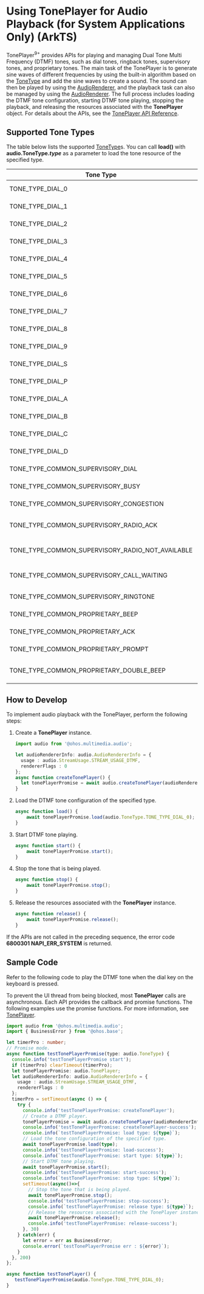# Using TonePlayer for Audio Playback (for System Applications Only) (ArkTS)

TonePlayer<sup>9+</sup> provides APIs for playing and managing Dual Tone Multi Frequency (DTMF) tones, such as dial tones, ringback tones, supervisory tones, and proprietary tones. The main task of the TonePlayer is to generate sine waves of different frequencies by using the built-in algorithm based on the [ToneType](../../reference/apis-audio-kit/js-apis-audio-sys.md#tonetype9) and add the sine waves to create a sound. The sound can then be played by using the [AudioRenderer](../../reference/apis-audio-kit/js-apis-audio.md#audiorenderer8), and the playback task can also be managed by using the [AudioRenderer](../../reference/apis-audio-kit/js-apis-audio.md#audiorenderer8). The full process includes loading the DTMF tone configuration, starting DTMF tone playing, stopping the playback, and releasing the resources associated with the **TonePlayer** object. For details about the APIs, see the [TonePlayer API Reference](../../reference/apis-audio-kit/js-apis-audio-sys.md#toneplayer9).


## Supported Tone Types

The table below lists the supported [ToneType](../../reference/apis-audio-kit/js-apis-audio-sys.md#tonetype9)s. You can call **load()** with **audio.ToneType.*type*** as a parameter to load the tone resource of the specified type.

| Tone Type| Value| Description|
| -------- | -------- | -------- |
| TONE_TYPE_DIAL_0 | 0 | DTMF tone of key 0.|
| TONE_TYPE_DIAL_1 | 1 | DTMF tone of key 1.|
| TONE_TYPE_DIAL_2 | 2 | DTMF tone of key 2.|
| TONE_TYPE_DIAL_3 | 3 | DTMF tone of key 3.|
| TONE_TYPE_DIAL_4 | 4 | DTMF tone of key 4.|
| TONE_TYPE_DIAL_5 | 5 | DTMF tone of key 5.|
| TONE_TYPE_DIAL_6 | 6 | DTMF tone of key 6.|
| TONE_TYPE_DIAL_7 | 7 | DTMF tone of key 7.|
| TONE_TYPE_DIAL_8 | 8 | DTMF tone of key 8.|
| TONE_TYPE_DIAL_9 | 9 | DTMF tone of key 9.|
| TONE_TYPE_DIAL_S | 10 | DTMF tone of the star key (*).|
| TONE_TYPE_DIAL_P | 11 | DTMF tone of the pound key (#).|
| TONE_TYPE_DIAL_A | 12 | DTMF tone of key A.|
| TONE_TYPE_DIAL_B | 13 | DTMF tone of key B.|
| TONE_TYPE_DIAL_C | 14 | DTMF tone of key C.|
| TONE_TYPE_DIAL_D | 15 | DTMF tone of key D.|
| TONE_TYPE_COMMON_SUPERVISORY_DIAL | 100 | Supervisory tone - dial tone.|
| TONE_TYPE_COMMON_SUPERVISORY_BUSY | 101 | Supervisory tone - busy.|
| TONE_TYPE_COMMON_SUPERVISORY_CONGESTION | 102 | Supervisory tone - congestion.|
| TONE_TYPE_COMMON_SUPERVISORY_RADIO_ACK | 103 | Supervisory tone - radio path acknowledgment.|
| TONE_TYPE_COMMON_SUPERVISORY_RADIO_NOT_AVAILABLE | 104 | Supervisory tone - radio path not available.|
| TONE_TYPE_COMMON_SUPERVISORY_CALL_WAITING | 106 | Supervisory tone - call waiting tone.|
| TONE_TYPE_COMMON_SUPERVISORY_RINGTONE | 107 | Supervisory tone - ringing tone.|
| TONE_TYPE_COMMON_PROPRIETARY_BEEP | 200 | Proprietary tone - beep tone.|
| TONE_TYPE_COMMON_PROPRIETARY_ACK | 201 | Proprietary tone - ACK.|
| TONE_TYPE_COMMON_PROPRIETARY_PROMPT | 203 | Proprietary tone - PROMPT.|
| TONE_TYPE_COMMON_PROPRIETARY_DOUBLE_BEEP | 204 | Proprietary tone - double beep tone.|


## How to Develop

To implement audio playback with the TonePlayer, perform the following steps:

1. Create a **TonePlayer** instance.
   
   ```ts
   import audio from '@ohos.multimedia.audio';
   
   let audioRendererInfo: audio.AudioRendererInfo = {
     usage : audio.StreamUsage.STREAM_USAGE_DTMF,
     rendererFlags : 0
   };
   async function createTonePlayer() {
     let tonePlayerPromise = await audio.createTonePlayer(audioRendererInfo);
   }
   ```
   
2. Load the DTMF tone configuration of the specified type.

   ```ts
   async function load() {
       await tonePlayerPromise.load(audio.ToneType.TONE_TYPE_DIAL_0);
   }
   ```

3. Start DTMF tone playing.

   ```ts
   async function start() {
       await tonePlayerPromise.start();
   }
   ```

4. Stop the tone that is being played.

   ```ts
   async function stop() {
       await tonePlayerPromise.stop();
   }
   ```

5. Release the resources associated with the **TonePlayer** instance.

   ```ts
   async function release() {
       await tonePlayerPromise.release();
   }
   ```

If the APIs are not called in the preceding sequence, the error code **6800301 NAPI_ERR_SYSTEM** is returned.


## Sample Code

Refer to the following code to play the DTMF tone when the dial key on the keyboard is pressed.

To prevent the UI thread from being blocked, most **TonePlayer** calls are asynchronous. Each API provides the callback and promise functions. The following examples use the promise functions. For more information, see [TonePlayer](../../reference/apis-audio-kit/js-apis-audio-sys.md#toneplayer9).


```ts
import audio from '@ohos.multimedia.audio';
import { BusinessError } from '@ohos.base';

let timerPro : number;
// Promise mode.
async function testTonePlayerPromise(type: audio.ToneType) {
  console.info('testTonePlayerPromise start');
  if (timerPro) clearTimeout(timerPro);
  let tonePlayerPromise: audio.TonePlayer;
  let audioRendererInfo: audio.AudioRendererInfo = {
    usage : audio.StreamUsage.STREAM_USAGE_DTMF,
    rendererFlags : 0
  };
  timerPro = setTimeout(async () => {
    try {
      console.info('testTonePlayerPromise: createTonePlayer');
      // Create a DTMF player.     
      tonePlayerPromise = await audio.createTonePlayer(audioRendererInfo);
      console.info('testTonePlayerPromise: createTonePlayer-success');
      console.info(`testTonePlayerPromise: load type: ${type}`);
      // Load the tone configuration of the specified type.
      await tonePlayerPromise.load(type);
      console.info('testTonePlayerPromise: load-success');
      console.info(`testTonePlayerPromise: start type: ${type}`);
      // Start DTMF tone playing.
      await tonePlayerPromise.start();
      console.info('testTonePlayerPromise: start-success');
      console.info(`testTonePlayerPromise: stop type: ${type}`);
      setTimeout(async()=>{
        // Stop the tone that is being played.
        await tonePlayerPromise.stop();
        console.info('testTonePlayerPromise: stop-success');
        console.info(`testTonePlayerPromise: release type: ${type}`);
        // Release the resources associated with the TonePlayer instance.
        await tonePlayerPromise.release();
        console.info('testTonePlayerPromise: release-success');
      }, 30)
    } catch(err) {
      let error = err as BusinessError;
      console.error(`testTonePlayerPromise err : ${error}`);
    }
  }, 200)
};

async function testTonePlayer() {
   testTonePlayerPromise(audio.ToneType.TONE_TYPE_DIAL_0);
}

```
